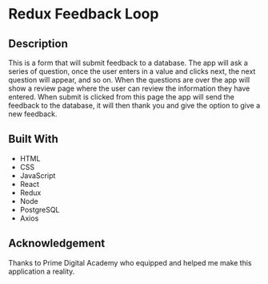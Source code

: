 # Redux Feedback Loop

## Description

This is a form that will submit feedback to a database. The app will ask a series of question, once the user enters in a value and clicks next, the next question will appear, and so on. When the questions are over the app will show a review page where the user can review the information they have entered. When submit is clicked from this page the app will send the feedback to the database, it will then thank you and give the option to give a new feedback.

## Built With

- HTML
- CSS
- JavaScript
- React
- Redux
- Node
- PostgreSQL
- Axios

## Acknowledgement

Thanks to Prime Digital Academy who equipped and helped me make this application a reality.
